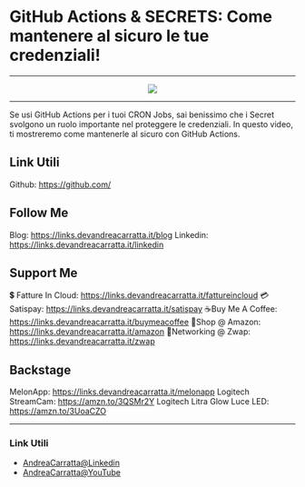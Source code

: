 # GitHub Actions & SECRETS: Come mantenere al sicuro le tue credenziali!
 
<hr />
 
<div align="center">

<a href="https://www.youtube.com/v/3-FiPqeZKtQ?version=3" target="_blank" alt="GitHub Actions & SECRETS: Come mantenere al sicuro le tue credenziali!">

<img src="https://img.youtube.com/vi/3-FiPqeZKtQ/0.jpg" />

</a>

</div>
 
<hr />
 
Se usi GitHub Actions per i tuoi CRON Jobs, sai benissimo che i Secret svolgono un ruolo importante nel proteggere le credenziali. In questo video, ti mostreremo come mantenerle al sicuro con GitHub Actions.



## Link Utili
Github: https://github.com/


## Follow Me

Blog: https://links.devandreacarratta.it/blog 
Linkedin: https://links.devandreacarratta.it/linkedin


## Support Me

💲 Fatture In Cloud: https://links.devandreacarratta.it/fattureincloud
💳Satispay: https://links.devandreacarratta.it/satispay
☕Buy Me A Coffee: https://links.devandreacarratta.it/buymeacoffee
🛒Shop @ Amazon: https://links.devandreacarratta.it/amazon
🤝Networking @ Zwap: https://links.devandreacarratta.it/zwap



## Backstage
MelonApp: https://links.devandreacarratta.it/melonapp
Logitech StreamCam: https://amzn.to/3QSMr2Y
Logitech Litra Glow Luce LED: https://amzn.to/3UoaCZO
 
<hr />
 
### Link Utili
- [AndreaCarratta@Linkedin](https://links.devandreacarratta.it/linkedin)
- [AndreaCarratta@YouTube](https://links.devandreacarratta.it/youtube)



